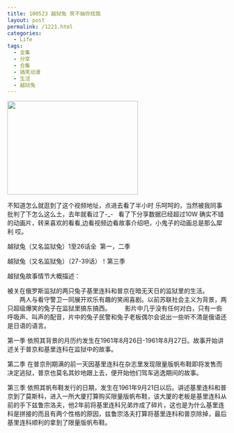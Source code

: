 ```yaml
---
title: 100523 越狱兔 笑不抽你找我
layout: post
permalink: /1221.html
categories:
  - Life
tags:
  - 全集
  - 分享
  - 合集
  - 搞笑动漫
  - 生活
  - 越狱兔
---
```

[<img class="aligncenter size-medium wp-image-1222" title="yyt" src="http://www.80aj.com/wp-content/uploads/2010/05/yyt-300x215.jpg" alt="" width="300" height="215" />][1]

不知道怎么就逛到了这个视频地址，点进去看了半小时 乐呵呵的，当然被我同事批判了下怎么这么土，去年就看过了-_-   看了下分享数据已经超过10W 确实不错的动画片，转来喜欢的看看,边看视频边看故事介绍吧，小鬼子的动画总是那么犀利 哎。

越狱兔（又名监狱兔）1至26话全  第一，二季



越狱兔（又名监狱兔）（27-39话）！第三季



越狱兔故事情节大概描述：

被关在俄罗斯监狱的两只兔子基里连科和普京在暗无天日的监狱里的生活。 　　两人与看守警卫一同展开欢乐有趣的笑闹喜剧。以前苏联社会主义为背景，两只超级爆笑的兔子在监狱里搞东搞西。 　　影片中几乎没有任何对白，只有一些呼吸声、叫声的配音，片中的兔子民警和兔子老板偶尔会说出一些听不清是俄语还是日语的语言。 　　

第一季 依照其背景的月历约发生在1961年8月26日-1961年8月27日。故事开始讲述关于普京和基里连科在监狱中的故事。 　　

第二季 在普京刑期满的前一天因基里连科在杂志里发现限量版帆布鞋即将发售而决定逃狱，普京也莫名其妙地跟上去，便开始他们驾车逃逸期间的故事。

第三季 依照其帆布鞋发行的日期，发生在1961年9月21日以后。讲述基里连科和普京到了莫斯科，进入一所大厦打算购买限量版帆布鞋，该大厦的老板是基里连科从前的手下兹鲁宗洛夫，他2年前将基里连科兄弟炸成了碎片，这也是为什么基里连科是拼接的而且有两个性格的原因，兹鲁宗洛夫打算将基里连科和普京除掉，最后基里连科顺利的拿到了限量版帆布鞋。

 [1]: http://www.80aj.com/wp-content/uploads/2010/05/yyt.jpg